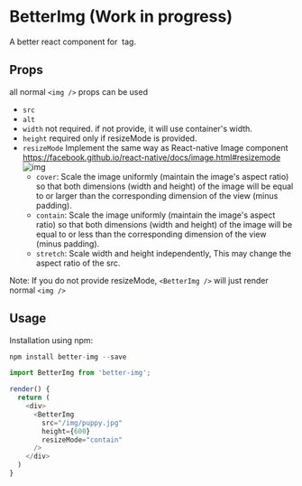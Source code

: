 # BetterImg (Work in progress)

A better react component for <img /> tag.

## Props
all normal `<img />` props can be used
- `src`
- `alt`
- `width` not required. if not provide, it will use container's width.
- `height` required only if resizeMode is provided.
- `resizeMode` Implement the same way as React-native Image component https://facebook.github.io/react-native/docs/image.html#resizemode
![img](http://i.imgur.com/x4vFVmb.jpg)
  - `cover`: Scale the image uniformly (maintain the image's aspect ratio) so that both dimensions (width and height) of the image will be equal to or larger than the corresponding dimension of the view (minus padding).
  - `contain`: Scale the image uniformly (maintain the image's aspect ratio) so that both dimensions (width and height) of the image will be equal to or less than the corresponding dimension of the view (minus padding).
  - `stretch`: Scale width and height independently, This may change the aspect ratio of the src.

Note: If you do not provide resizeMode, `<BetterImg />` will just render normal `<img />`



## Usage
Installation using npm:
``` js
npm install better-img --save
```
``` js
import BetterImg from 'better-img';

render() {
  return (
    <div>
      <BetterImg
        src="/img/puppy.jpg"
        height={600}
        resizeMode="contain"
      />
    </div>
  )
}
```

